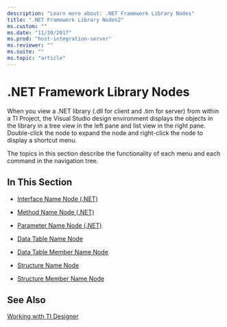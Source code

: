 ```yaml
---
description: "Learn more about: .NET Framework Library Nodes"
title: ".NET Framework Library Nodes2"
ms.custom: ""
ms.date: "11/30/2017"
ms.prod: "host-integration-server"
ms.reviewer: ""
ms.suite: ""
ms.topic: "article"
---
```

# .NET Framework Library Nodes
When you view a .NET library (.dll for client and .tim for server) from within a TI Project, the Visual Studio design environment displays the objects in the library in a tree view in the left pane and list view in the right pane. Double-click the node to expand the node and right-click the node to display a shortcut menu.  
  
 The topics in this section describe the functionality of each menu and each command in the navigation tree.  
  
## In This Section  
  
-   [Interface Name Node (.NET)](../core/interface-name-node-net-2.md)  
  
-   [Method Name Node (.NET)](../core/method-name-node-net-2.md)  
  
-   [Parameter Name Node (.NET)](../core/parameter-name-node-net-1.md)  
  
-   [Data Table Name Node](../core/data-table-name-node2.md)  
  
-   [Data Table Member Name Node](../core/data-table-member-name-node1.md)  
  
-   [Structure Name Node](../core/structure-name-node1.md)  
  
-   [Structure Member Name Node](../core/structure-member-name-node2.md)  
  
## See Also  
 [Working with TI Designer](../core/working-with-ti-designer1.md)
